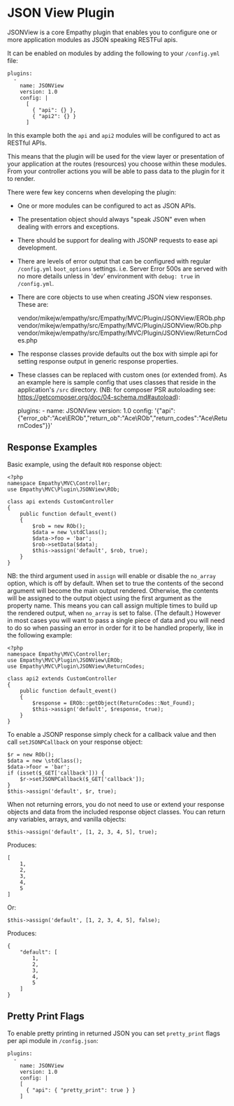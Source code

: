

JSON View Plugin
===

JSONView is a core Empathy plugin that enables you to configure
one or more application modules as JSON speaking RESTFul apis.

It can be enabled on modules by adding the following to your 
`/config.yml` file:

    plugins:
      - 
        name: JSONView
        version: 1.0
        config: |
          [
            { "api": {} },
            { "api2": {} } 
          ]

In this example both the `api` and `api2` modules will be 
configured to act as RESTful APIs.

This means that the plugin will be used for the view layer or 
presentation of your application at the routes (resources) you choose
within these modules.  From your controller actions
you will be able to pass data to the plugin for it to render.

There were few key concerns when developing the plugin:

* One or more modules can be configured to act as JSON APIs.
* The presentation object should always "speak JSON" even
  when dealing with errors and exceptions.
* There should be support for dealing with JSONP requests
  to ease api development.
* There are levels of error output that can be configured
  with regular `/config.yml` `boot_options` settings.
  i.e. Server Error 500s are served with no more details
  unless in 'dev' environment with `debug: true` in `/config.yml`.
* There are core objects to use when creating JSON view responses. These are:


    vendor/mikejw/empathy/src/Empathy/MVC/Plugin/JSONView/EROb.php
    vendor/mikejw/empathy/src/Empathy/MVC/Plugin/JSONView/ROb.php
    vendor/mikejw/empathy/src/Empathy/MVC/Plugin/JSONView/ReturnCodes.php

* The response classes provide defaults out the box with simple
  api for setting response output in generic response properties.
* These classes can be replaced with custom ones (or extended from). 
  As an example here is sample
  config that uses classes that reside in the application's `/src` directory.
  (NB: for composer PSR autoloading see: https://getcomposer.org/doc/04-schema.md#autoload):


    plugins:
      -
        name: JSONView
        version: 1.0
        config: '{"api": {"error_ob":"Ace\\EROb","return_ob":"Ace\\ROb","return_codes":"Ace\\ReturnCodes"}}'


Response Examples
---

Basic example, using the default `ROb` response
object:

    <?php
    namespace Empathy\MVC\Controller;
    use Empathy\MVC\Plugin\JSONView\ROb;
    
    class api extends CustomController
    {
        public function default_event()
        {
            $rob = new ROb();
            $data = new \stdClass();
            $data->foo = 'bar';
            $rob->setData($data);
            $this->assign('default', $rob, true);
        }
    } 

NB: the third argument used in `assign` will enable or disable
the `no_array` option, which is off by default. When set to
true the contents of the second argument will become the main
output rendered. Otherwise, the contents will be assigned to 
the output object using the first argument as the property name.
This means you can call assign multiple times to build up the 
rendered output, when `no_array` is set to false. (The default.)
However in most cases you will want to pass a single piece of data 
and you will need to do so when passing an error in order for it
to be handled properly, like in the following example:

    <?php
    namespace Empathy\MVC\Controller;
    use Empathy\MVC\Plugin\JSONView\EROb;
    use Empathy\MVC\Plugin\JSONView\ReturnCodes;

    class api2 extends CustomController
    {
        public function default_event()
        { 
            $response = EROb::getObject(ReturnCodes::Not_Found);
            $this->assign('default', $response, true);
        }
    }

To enable a JSONP response simply check for a callback value
and then call `setJSONPCallback` on your response object:

    $r = new ROb();
    $data = new \stdClass();
    $data->foor = 'bar';
    if (isset($_GET['callback'])) {
        $r->setJSONPCallback($_GET['callback']);
    }
    $this->assign('default', $r, true);

When not returning errors, you do not need to use or extend 
your response objects and data from the included response object
classes.  You can return any variables, arrays, and vanilla objects:

    $this->assign('default', [1, 2, 3, 4, 5], true);

Produces:

    [
        1,
        2,
        3,
        4,
        5
    ]

Or:

    $this->assign('default', [1, 2, 3, 4, 5], false);

Produces:

    {
        "default": [
            1,
            2,
            3,
            4,
            5
        ]
    }

Pretty Print Flags
---

To enable pretty printing in returned JSON you can
set `pretty_print` flags per api module in `/config.json`:

    plugins:
      -
        name: JSONView
        version: 1.0
        config: |
        [
          { "api": { "pretty_print": true } }
        ]


